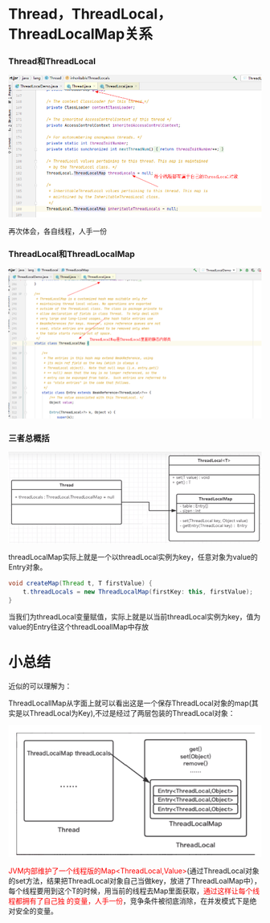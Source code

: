 # Thread，ThreadLocal，ThreadLocalMap关系

### Thread和ThreadLocal

![image-20230719215848019](images/3.ThreadLocal对象.png)

再次体会，各自线程，人手一份

### ThreadLocal和ThreadLocalMap

![image-20230719220159536](images/4.ThreadLocalMap是ThreadLocal的静态内部类.png)

### 三者总概括

![image-20230719220455818](images/5.三者关系.png)

threadLocalMap实际上就是一个以threadLocal实例为key，任意对象为value的Entry对象。

```java
void createMap(Thread t, T firstValue) {
	t.threadLocals = new ThreadLocalMap(firstKey: this, firstValue);
}
```

当我们为threadLocal变量赋值，实际上就是以当前threadLocal实例为key，值为value的Entry往这个threadLooallMap中存放

# 小总结

近似的可以理解为：

ThreadLocallMap从字面上就可以看出这是一个保存ThreadLocal对象的map(其实是以ThreadLocal为Key),不过是经过了两层包装的ThreadLocal对象：

![image-20230719223000651](images/6.Thread详解.png)

<font color = 'red'>JVM内部维护了一个线程版的Map<ThreadLocal,Value></font>(通过ThreadLocal对象的set方法，结果把ThreadLocal对象自己当做key，放进了ThreadLoalMap中），每个线程要用到这个T的时候，用当前的线程去Map里面获取，<font color = 'red'>通过这样让每个线程都拥有了自己独
的变量，人手一份</font>，竞争条件被彻底消除，在并发模式下是绝对安全的变量。



